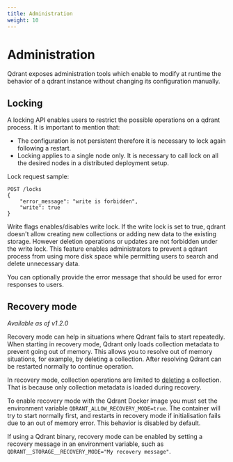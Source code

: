 ```yaml
---
title: Administration
weight: 10
---
```


# Administration

Qdrant exposes administration tools which enable to modify at runtime the behavior of a qdrant instance without changing its configuration manually.

## Locking

A locking API enables users to restrict the possible operations on a qdrant process.
It is important to mention that:
- The configuration is not persistent therefore it is necessary to lock again following a restart.
- Locking applies to a single node only. It is necessary to call lock on all the desired nodes in a distributed deployment setup.

Lock request sample:

```http
POST /locks
{
    "error_message": "write is forbidden",
    "write": true
}
```

Write flags enables/disables write lock.
If the write lock is set to true, qdrant doesn't allow creating new collections or adding new data to the existing storage.
However deletion operations or updates are not forbidden under the write lock.
This feature enables administrators to prevent a qdrant process from using more disk space while permitting users to search and delete unnecessary data.

You can optionally provide the error message that should be used for error responses to users.

## Recovery mode

*Available as of v1.2.0*

Recovery mode can help in situations where Qdrant fails to start repeatedly.
When starting in recovery mode, Qdrant only loads collection metadata to prevent
going out of memory. This allows you to resolve out of memory situations, for
example, by deleting a collection. After resolving Qdrant can be restarted
normally to continue operation.

In recovery mode, collection operations are limited to
[deleting](https://qdrant.tech/documentation/collections/#delete-collection) a
collection. That is because only collection metadata is loaded during recovery.

To enable recovery mode with the Qdrant Docker image you must set the
environment variable `QDRANT_ALLOW_RECOVERY_MODE=true`. The container will try
to start normally first, and restarts in recovery mode if initialisation fails
due to an out of memory error. This behavior is disabled by default.

If using a Qdrant binary, recovery mode can be enabled by setting a recovery
message in an environment variable, such as
`QDRANT__STORAGE__RECOVERY_MODE="My recovery message"`.
